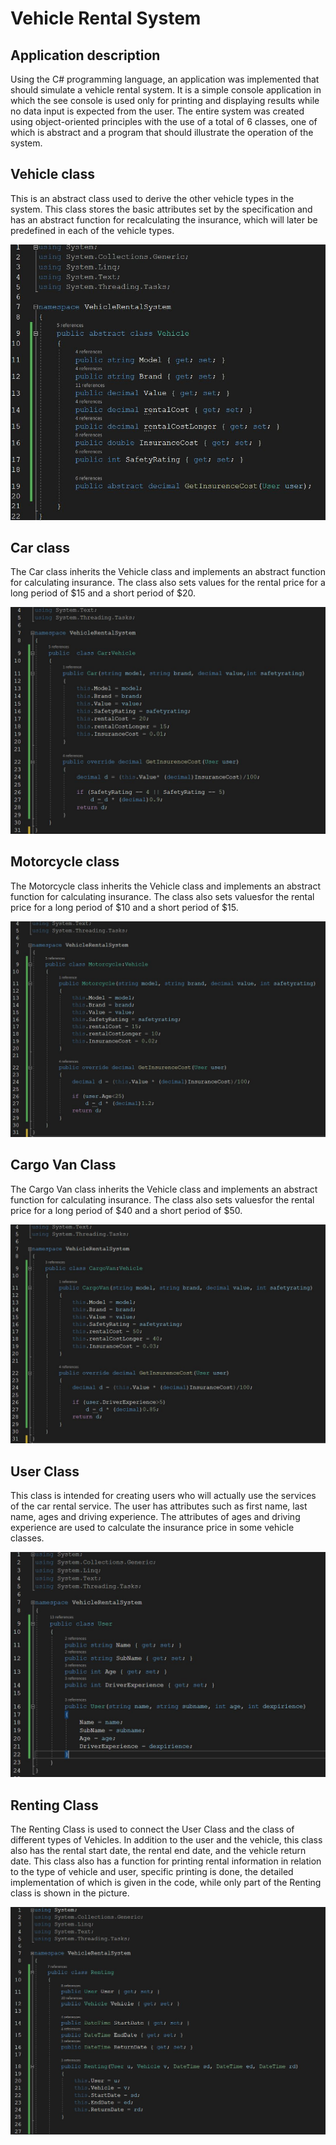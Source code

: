 # Vehicle Rental System

## Application description

Using the C# programming language, an application was implemented that should simulate a vehicle rental system. 
It is a simple console application in which the see console is used only for printing and displaying results while no data input is expected from the user. 
The entire system was created using object-oriented principles with the use of a total of 6 classes, one of which is abstract and a program that should illustrate the operation of the system.

## Vehicle class
This is an abstract class used to derive the other vehicle types in the system. This class stores the basic attributes set by the specification
and has an abstract function for recalculating the insurance, which will later be predefined in each of the vehicle types.

![slika1](Images/VClassJPG.JPG)

## Car class
The Car class inherits the Vehicle class and implements an abstract function for calculating insurance.
The class also sets values ​​for the rental price for a long period of $15 and a short period of $20.

![slika2](Images/CClass.JPG)

## Motorcycle class

The Motorcycle class inherits the Vehicle class and implements an abstract function for calculating insurance. 
The class also sets values ​​for the rental price for a long period of $10 and a short period of $15.

![slika3](Images/MClassJPG.JPG)

## Cargo Van Class

The Cargo Van class inherits the Vehicle class and implements an abstract function for calculating insurance.
The class also sets values ​​for the rental price for a long period of $40 and a short period of $50.

![slika4](Images/CaClass.JPG)

## User Class

This class is intended for creating users who will actually use the services of the car rental service. The user has attributes such as first name, last name, ages and driving experience. 
The attributes of ages and driving experience are used to calculate the insurance price in some vehicle classes.

![slika5](Images/UserClass.JPG)

## Renting Class

The Renting Class is used to connect the User Class and the class of different types of Vehicles.
In addition to the user and the vehicle, this class also has the rental start date, the rental end date, and the vehicle return date. 
This class also has a function for printing rental information in relation to the type of vehicle and user, specific printing is done,
the detailed implementation of which is given in the code, while only part of the Renting class is shown in the picture.

![slika6](Images/R1.JPG)


